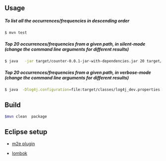 ## Usage

##### To list all the occurrences/frequencies in descending order 
```bash
$ mvn test
```

##### Top 20 occurrences/frequencies from a given path, in silent-mode (change the command line arguments for different results)
```bash
$ java   -jar target/counter-0.0.1-jar-with-dependencies.jar 20 target/test-classes/files
```

##### Top 20 occurrences/frequencies from a given path, in verbose-mode (change the command line arguments for different results)   
```bash
$ java  -Dlog4j.configuration=file:target/classes/log4j_dev.properties -jar target/counter-0.0.1-jar-with-dependencies.jar 20 target/test-classes/files
```

## Build

```bash
$mvn clean  package
```

 
## Eclipse setup 
- [m2e plugin](https://stackoverflow.com/questions/8620127/maven-in-eclipse-step-by-step-installation)

- [lombok](https://projectlombok.org/setup/eclipse)
